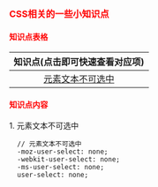 ### <span style='color:red'>CSS相关的一些小知识点</span>
#### <span style='color:red'>知识点表格</span>
|知识点(点击即可快速查看对应项)|
|:-:|
|[元素文本不可选中](#userselect)|

#### <span style='color:red'>知识点内容</span>

<span id='userselect'>1. 元素文本不可选中</span>
```
  // 元素文本不可选中
  -moz-user-select: none;
  -webkit-user-select: none;
  -ms-user-select: none;
  user-select: none;
```